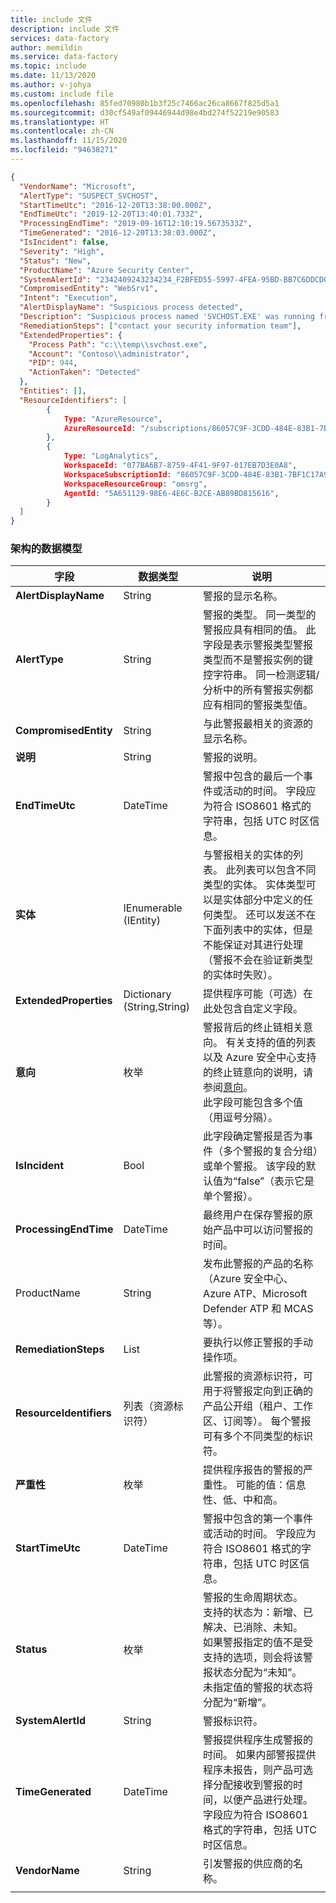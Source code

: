 ```yaml
---
title: include 文件
description: include 文件
services: data-factory
author: memildin
ms.service: data-factory
ms.topic: include
ms.date: 11/13/2020
ms.author: v-johya
ms.custom: include file
ms.openlocfilehash: 85fed70980b1b3f25c7466ac26ca8667f825d5a1
ms.sourcegitcommit: d30cf549af09446944d98e4bd274f52219e90583
ms.translationtype: HT
ms.contentlocale: zh-CN
ms.lasthandoff: 11/15/2020
ms.locfileid: "94638271"
---
```

```json
{
  "VendorName": "Microsoft",
  "AlertType": "SUSPECT_SVCHOST",
  "StartTimeUtc": "2016-12-20T13:38:00.000Z",
  "EndTimeUtc": "2019-12-20T13:40:01.733Z",
  "ProcessingEndTime": "2019-09-16T12:10:19.5673533Z",
  "TimeGenerated": "2016-12-20T13:38:03.000Z",
  "IsIncident": false,
  "Severity": "High",
  "Status": "New",
  "ProductName": "Azure Security Center",
  "SystemAlertId": "2342409243234234_F2BFED55-5997-4FEA-95BD-BB7C6DDCD061",
  "CompromisedEntity": "WebSrv1",
  "Intent": "Execution",
  "AlertDisplayName": "Suspicious process detected",
  "Description": "Suspicious process named 'SVCHOST.EXE' was running from path: %{Process Path}",
  "RemediationSteps": ["contact your security information team"],
  "ExtendedProperties": {
    "Process Path": "c:\\temp\\svchost.exe",
    "Account": "Contoso\\administrator",
    "PID": 944,
    "ActionTaken": "Detected"
  },
  "Entities": [],
  "ResourceIdentifiers": [
        {
            Type: "AzureResource",
            AzureResourceId: "/subscriptions/86057C9F-3CDD-484E-83B1-7BF1C17A9FF8/resourceGroups/backend-srv/providers/Microsoft.Compute/WebSrv1"
        },
        {
            Type: "LogAnalytics",
            WorkspaceId: "077BA6B7-8759-4F41-9F97-017EB7D3E0A8",
            WorkspaceSubscriptionId: "86057C9F-3CDD-484E-83B1-7BF1C17A9FF8",
            WorkspaceResourceGroup: "omsrg",
            AgentId: "5A651129-98E6-4E6C-B2CE-AB89BD815616",
        }
  ]
}
```

### <a name="the-data-model-of-the-schema"></a>架构的数据模型

|字段|数据类型|说明|
|----|----|----|
|**AlertDisplayName**|String|警报的显示名称。|
|**AlertType**|String|警报的类型。 同一类型的警报应具有相同的值。 此字段是表示警报类型警报类型而不是警报实例的键控字符串。 同一检测逻辑/分析中的所有警报实例都应有相同的警报类型值。|
|**CompromisedEntity**|String|与此警报最相关的资源的显示名称。|
|**说明**|String|警报的说明。|
|**EndTimeUtc**|DateTime|警报中包含的最后一个事件或活动的时间。  字段应为符合 ISO8601 格式的字符串，包括 UTC 时区信息。|
|**实体**|IEnumerable (IEntity)|与警报相关的实体的列表。 此列表可以包含不同类型的实体。 实体类型可以是实体部分中定义的任何类型。 还可以发送不在下面列表中的实体，但是不能保证对其进行处理（警报不会在验证新类型的实体时失败）。|
|**ExtendedProperties**|Dictionary (String,String)|提供程序可能（可选）在此处包含自定义字段。|
|**意向**|枚举|警报背后的终止链相关意向。 有关支持的值的列表以及 Azure 安全中心支持的终止链意向的说明，请参阅[意向](../articles/security-center/alerts-reference.md#intentions)。<br/>此字段可能包含多个值（用逗号分隔）。|
|**IsIncident**|Bool|此字段确定警报是否为事件（多个警报的复合分组）或单个警报。 该字段的默认值为“false”（表示它是单个警报）。|
|**ProcessingEndTime**|DateTime|最终用户在保存警报的原始产品中可以访问警报的时间。|
|ProductName|String|发布此警报的产品的名称（Azure 安全中心、Azure ATP、Microsoft Defender ATP 和 MCAS 等）。|
|**RemediationSteps**|List<String>|要执行以修正警报的手动操作项。|
|**ResourceIdentifiers**|列表（资源标识符）|此警报的资源标识符，可用于将警报定向到正确的产品公开组（租户、工作区、订阅等）。 每个警报可有多个不同类型的标识符。|
|**严重性**|枚举|提供程序报告的警报的严重性。 可能的值：信息性、低、中和高。|
|**StartTimeUtc**|DateTime|警报中包含的第一个事件或活动的时间。 字段应为符合 ISO8601 格式的字符串，包括 UTC 时区信息。|
|**Status**|枚举|警报的生命周期状态。<br/>支持的状态为：新增、已解决、已消除、未知。<br/>如果警报指定的值不是受支持的选项，则会将该警报状态分配为“未知”。<br/>未指定值的警报的状态将分配为“新增”。|
|**SystemAlertId**|String|警报标识符。|
|**TimeGenerated**|DateTime|警报提供程序生成警报的时间。 如果内部警报提供程序未报告，则产品可选择分配接收到警报的时间，以便产品进行处理。  字段应为符合 ISO8601 格式的字符串，包括 UTC 时区信息。|
|**VendorName**|String|引发警报的供应商的名称。|
|||

